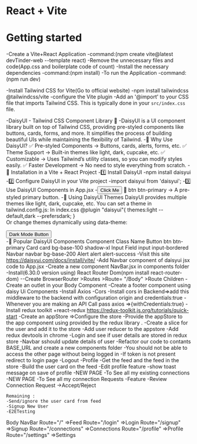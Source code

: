 # React + Vite

# Getting started
-Create a Vite+React Application
-command:(npm create vite@latest devTinder-web --template react)
-Remove the unnecessary files and code(App.css and boilerplate code of count)
-Install the necessary dependencies
-command:(npm install)
-To run the Application
-command:(npm run dev)

-Install Tailwind CSS for Vite(Go to official website)
    -npm install tailwindcss @tailwindcss/vite
    -configure the Vite plugin
    -Add an '@import' to your CSS file that imports Tailwind CSS. This is typically done in your `src/index.css` file.

-DaisyUI - Tailwind CSS Component Library 🌼
    -DaisyUI is a UI component library built on top of Tailwind CSS, providing pre-styled components like buttons, cards, forms, and more. It simplifies the process of building beautiful UIs while maintaining the flexibility of Tailwind.
    -🌟 Why Use DaisyUI?
        ✅ Pre-styled Components → Buttons, cards, alerts, forms, etc.
        ✅ Theme Support → Built-in themes like light, dark, cupcake, etc.
        ✅ Customizable → Uses Tailwind’s utility classes, so you can modify styles easily.
        ✅ Faster Development → No need to style everything from scratch.
    -📌 Installation in a Vite + React Project
        -1️⃣ Install DaisyUI
            -npm install daisyui
        -2️⃣ Configure DaisyUI in your Vite project
            -import daisyui from 'daisyui';
        -3️⃣ Use DaisyUI Components in App.jsx
            -<button className="btn btn-primary">Click Me</button>
            🔹 btn btn-primary → A pre-styled primary button.
        -🎨 Using DaisyUI Themes
            DaisyUI provides multiple themes like light, dark, cupcake, etc.
            You can set a theme in tailwind.config.js:
            In index.css
            @plugin "daisyui"{
                themes:light --default,dark --prefersdark;
            }    
            Or change themes dynamically using data-theme:
            <div data-theme="dark">
                <button className="btn btn-secondary">Dark Mode Button</button>
            </div>
        -🚀 Popular DaisyUI Components
            Component	Class Name
            Button	btn btn-primary
            Card	card bg-base-100 shadow-xl
            Input Field	input input-bordered
            Navbar	navbar bg-base-200
            Alert	alert alert-success
    -Visit this site https://daisyui.com/docs/install/vite/
    -Add Navbar component of daisyui jsx code to App.jsx
    -Create a new component NavBar.jsx in components folder
    -Install(6.30.0 version using) React Router Dom(npm install react-router-dom)
    --Create BrowserRouter >Routes >Route= "/Body" >Route Children
    -Create an outlet in your Body Component
    -Create a footer component using daisy Ui Components
    -Install Axios 
    -Cors -Install cors in Backend=>add this middleware to the backend with configuration  origin and credentials:true
    -Whenever you are making an API Call pass axios =>{withCredentials:true}
    -Install redux toolkit +react-redux https://redux-toolkit.js.org/tutorials/quick-start
    -Create an appStore =>Configure the store
    -Provide the appStore to the app component using <Provider store={appStore}></Provider> provided by the redux library   .
    -Create a slice for the user and add it to the store
    -Add user reducer to the appstore
    -Add redux devtools in chrome
    -Login and see if user details are stored in redux store
    -Navbar sshould update details of user
    -Refactor our code to contants BASE_URL and create a new components folder
    -You should not be able to access the other page without being logged in
    -If token is not present redirect to login page
    -Logout
    -Profile
    -Get the feed and the feed in the store
    -Build the user card on the feed
    -Edit profile feature
    -show toast message on save of profile
    -NEW PAGE -To See all my existing connections
    -NEW PAGE -To See all my connection Requests
    -Feature -Review Connection Request ->Accept/Reject 

    Remaining :
    -Send/ignore the user card from feed
    -Signup New User
    -E2ETesting


Body
    NavBar
    Route="/" =>Feed
    Route="/login" =>Login
    Route="/signup" =>Signup
    Route="/connections" =>Connections
    Route="/profile" =>Profile
    Route="/settings" =>Settings